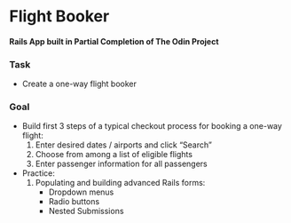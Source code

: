 # Flight Booker
#### Rails App built in Partial Completion of The Odin Project

### Task
* Create a one-way flight booker
### Goal
* Build first 3 steps of a typical checkout process for booking a one-way flight:
    1. Enter desired dates / airports and click “Search”
    1. Choose from among a list of eligible flights
    1. Enter passenger information for all passengers
* Practice:
    1. Populating and building advanced Rails forms:
        * Dropdown menus
        * Radio buttons
        * Nested Submissions





